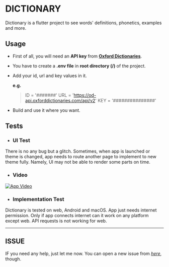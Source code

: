 # DICTIONARY

Dictionary is a flutter project to see words' definitions, phonetics, examples and more.

## Usage

- First of all, you will need an **API key** from [**Oxford Dictionaries**](https://developer.oxforddictionaries.com).
- You have to create a **.env file** in **root directory (/)** of the project.
- Add your id, url and key values in it.

    __e.g.__
    > ID = '#######'
    > URL = 'https://od-api.oxforddictionaries.com/api/v2'
    > KEY = '###############'

- Build and use it where you want.

## Tests

- ### UI Test

There is no any bug but a glitch. Sometimes, when app is launched or theme is changed, app needs to route another page to implement to new theme fully. Namely, UI may not be able to render some parts on time.

- ### Video

[![App Video](https://img.youtube.com/vi/fqn9NecNjuE/0.jpg)](https://www.youtube.com/watch?v=fqn9NecNjuE)

- ### Implementation Test

Dictionary is tested on web, Android and macOS. App just needs internet permission. Only if app connects internet can it work on any platform except web. API requests is not working for web.

---

## ISSUE

IF you need any help, just let me now. You can open a new issue from *[here](https://github.com/eademir/dictionary/issues)*, though.
